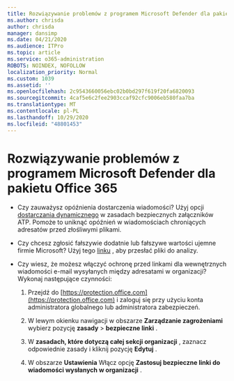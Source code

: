 ```yaml
---
title: Rozwiązywanie problemów z programem Microsoft Defender dla pakietu Office 365
ms.author: chrisda
author: chrisda
manager: dansimp
ms.date: 04/21/2020
ms.audience: ITPro
ms.topic: article
ms.service: o365-administration
ROBOTS: NOINDEX, NOFOLLOW
localization_priority: Normal
ms.custom: 1039
ms.assetid: ''
ms.openlocfilehash: 2c9543660056ebc02b0bd297f619f20fa6820093
ms.sourcegitcommit: 4caf5e6c2fee2903ccaf92cfc9006eb580faa7ba
ms.translationtype: MT
ms.contentlocale: pl-PL
ms.lasthandoff: 10/29/2020
ms.locfileid: "48801453"
---
```

# <a name="troubleshooting-microsoft-defender-for-office-365"></a>Rozwiązywanie problemów z programem Microsoft Defender dla pakietu Office 365

- Czy zauważysz opóźnienia dostarczenia wiadomości? Użyj opcji [dostarczania dynamicznego](https://docs.microsoft.com/microsoft-365/security/office-365-security/dynamic-delivery-and-previewing) w zasadach bezpiecznych załączników ATP. Pomoże to uniknąć opóźnień w wiadomościach chroniących adresatów przed złośliwymi plikami.

- Czy chcesz zgłosić fałszywie dodatnie lub fałszywe wartości ujemne firmie Microsoft? Użyj tego [linku](https://www.microsoft.com/wdsi/filesubmission/) , aby przesłać pliki do analizy.

- Czy wiesz, że możesz włączyć ochronę przed linkami dla wewnętrznych wiadomości e-mail wysyłanych między adresatami w organizacji? Wykonaj następujące czynności:

  1. Przejdź do [https://protection.office.com](https://protection.office.com) i zaloguj się przy użyciu konta administratora globalnego lub administratora zabezpieczeń.

  2. W lewym okienku nawigacji w obszarze **Zarządzanie zagrożeniami** wybierz pozycję **zasady** \> **bezpieczne linki** .

  3. W **zasadach, które dotyczą całej sekcji organizacji** , zaznacz odpowiednie zasady i kliknij pozycję **Edytuj** .

  4. W obszarze **Ustawienia** Włącz opcję **Zastosuj bezpieczne linki do wiadomości wysłanych w organizacji** .
